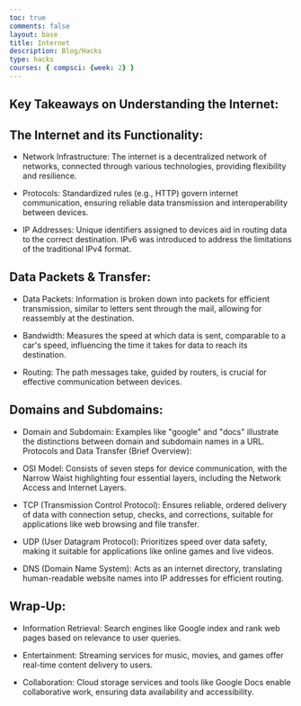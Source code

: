 ```yaml
---
toc: true
comments: false
layout: base
title: Internet
description: Blog/Hacks
type: hacks
courses: { compsci: {week: 2} }
---
```



## Key Takeaways on Understanding the Internet:

## The Internet and its Functionality:

- Network Infrastructure: The internet is a decentralized network of networks, connected through various technologies, providing flexibility and resilience.

- Protocols: Standardized rules (e.g., HTTP) govern internet communication, ensuring reliable data transmission and interoperability between devices.

- IP Addresses: Unique identifiers assigned to devices aid in routing data to the correct destination. IPv6 was introduced to address the limitations of the traditional IPv4 format.

## Data Packets & Transfer:

- Data Packets: Information is broken down into packets for efficient transmission, similar to letters sent through the mail, allowing for reassembly at the destination.

- Bandwidth: Measures the speed at which data is sent, comparable to a car's speed, influencing the time it takes for data to reach its destination.

- Routing: The path messages take, guided by routers, is crucial for effective communication between devices.

## Domains and Subdomains:

- Domain and Subdomain: Examples like "google" and "docs" illustrate the distinctions between domain and subdomain names in a URL.
Protocols and Data Transfer (Brief Overview):

- OSI Model: Consists of seven steps for device communication, with the Narrow Waist highlighting four essential layers, including the Network Access and Internet Layers.

- TCP (Transmission Control Protocol): Ensures reliable, ordered delivery of data with connection setup, checks, and corrections, suitable for applications like web browsing and file transfer.

- UDP (User Datagram Protocol): Prioritizes speed over data safety, making it suitable for applications like online games and live videos.

- DNS (Domain Name System): Acts as an internet directory, translating human-readable website names into IP addresses for efficient routing.

## Wrap-Up:

- Information Retrieval: Search engines like Google index and rank web pages based on relevance to user queries.

- Entertainment: Streaming services for music, movies, and games offer real-time content delivery to users.

- Collaboration: Cloud storage services and tools like Google Docs enable collaborative work, ensuring data availability and accessibility.
